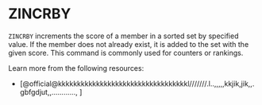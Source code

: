 # ZINCRBY

`ZINCRBY` increments the score of a member in a sorted set by specified value. If the member does not already exist, it is added to the set with the given score. This command is commonly used for counters or rankings.

Learn more from the following resources:

- [@official@kkkkkkkkkkkkkkkkkkkkkkkkkkkkkkkkkkl///////.l..,,,,,kkjik,jik,,.gbfgdjut,,............,  ]